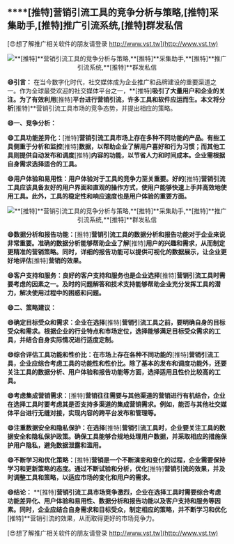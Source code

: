 ## ****[推特]**营销引流工具的竞争分析与策略,**[推特]**采集助手,**[推特]**推广引流系统,**[推特]**群发私信**

[😍想了解推广相关软件的朋友请登录 http://www.vst.tw](http://www.vst.tw)

 <center><img src="https://vst.tw/MP4/tuiguang/png/3.png" alt="**[推特]**营销引流工具的竞争分析与策略,**[推特]**采集助手,**[推特]**推广引流系统,**[推特]**群发私信"></center>

**😄引言：**
在当今数字化时代，社交媒体成为企业推广和品牌建设的重要渠道之一。作为全球最受欢迎的社交媒体平台之一，**[推特]**吸引了大量用户和企业的关注。为了有效利用**[推特]**平台进行营销引流，许多工具和软件应运而生。本文将分析**[推特]**营销引流工具市场的竞争态势，并提出相应的策略。

**😄一、竞争分析：**

**😄工具功能差异化：**[推特]**营销引流工具市场上存在多种不同功能的产品。有些工具侧重于分析和监控**[推特]**数据，以帮助企业了解用户喜好和行为习惯；而其他工具则提供自动发布和调度**[推特]**内容的功能，以节省人力和时间成本。企业需根据自身需求选择适合的工具。**

**😄用户体验和易用性：用户体验对于工具的竞争力至关重要。好的**[推特]**营销引流工具应该具备友好的用户界面和直观的操作方式，使用户能够快速上手并高效地使用工具。此外，工具的稳定性和响应速度也是用户体验的重要方面。**

 <center><img src="https://vst.tw/MP4/tuiguang/png/5.png" alt="**[推特]**营销引流工具的竞争分析与策略,**[推特]**采集助手,**[推特]**推广引流系统,**[推特]**群发私信"></center>

**😄数据分析和报告功能：**[推特]**营销引流工具的数据分析和报告功能对于企业来说非常重要。准确的数据分析能够帮助企业了解**[推特]**用户的兴趣和需求，从而制定更精准的营销策略。同时，详细的报告功能可以提供可视化的数据展示，让企业更好地评估**[推特]**营销的效果。**

**😄客户支持和服务：良好的客户支持和服务也是企业选择**[推特]**营销引流工具时需要考虑的因素之一。及时的问题解答和技术支持能够帮助企业充分发挥工具的潜力，解决使用过程中的困惑和问题。**

**😄二、策略建议：**

**😄确定目标受众和需求：企业在选择**[推特]**营销引流工具之前，要明确自身的目标受众和需求。根据企业的行业特点和市场定位，选择能够满足目标受众需求的工具，并结合自身实际情况进行适度定制。**

**😄综合评估工具功能和性价比：在市场上存在各种不同功能的**[推特]**营销引流工具，企业应综合考虑工具的功能性和性价比。除了基本的发布和调度功能外，还要关注工具的数据分析、用户体验和报告功能等方面，选择适用且性价比较高的工具。**

**😄考虑集成营销需求：**[推特]**营销往往需要与其他渠道的营销进行有机结合，企业在选择工具时要考虑其是否支持多渠道的集成营销需求。例如，能否与其他社交媒体平台进行无缝对接，实现内容的跨平台发布和管理等。**

**😄注重数据安全和隐私保护：在选择**[推特]**营销引流工具时，企业要关注工具的数据安全和隐私保护政策。确保工具能够合规地处理用户数据，并采取相应的措施保护用户隐私，避免数据泄露和滥用。**

**😄不断学习和优化策略：**[推特]**营销是一个不断演变和变化的过程，企业需要保持学习和更新策略的态度。通过不断试验和分析，优化**[推特]**营销引流的效果，并及时调整工具和策略，以适应市场的变化和用户的需求。**

**😄结论：**
**[推特]**营销引流工具市场竞争激烈，企业在选择工具时需要综合考虑功能差异化、用户体验和易用性、数据分析和报告功能以及客户支持和服务等因素。同时，企业应结合自身需求和目标受众，制定相应的策略，并不断学习和优化**[推特]**营销引流的效果，从而取得更好的市场竞争力。

[😍想了解推广相关软件的朋友请登录 http://www.vst.tw](http://www.vst.tw)



